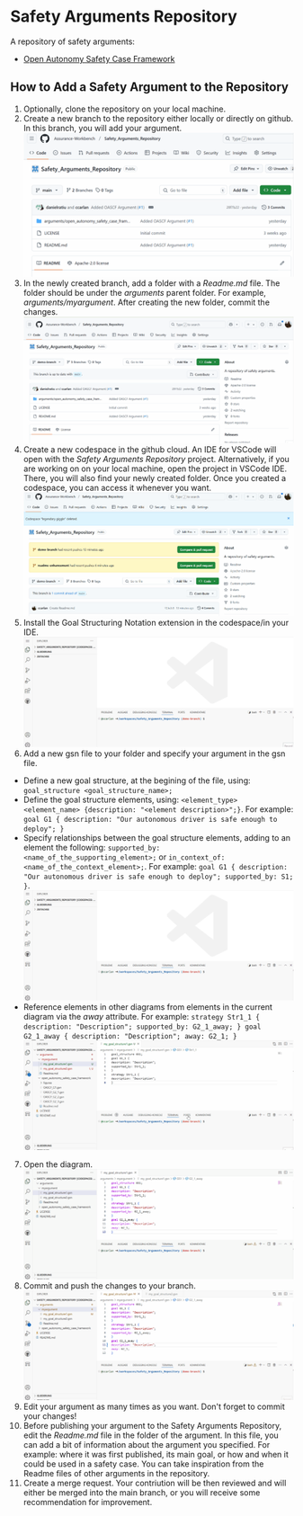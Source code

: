 # Safety Arguments Repository
A repository of safety arguments:

- [Open Autonomy Safety Case Framework](./arguments/open_autonomy_safety_case_framework)

## How to Add a Safety Argument to the Repository

1. Optionally, clone the repository on your local machine.
2. Create a new branch to the repository either locally or directly on github. In this branch, you will add your argument.
![Creating a new branch](./figures/create_branch.gif)
3. In the newly created branch, add a folder with a _Readme.md_ file. The folder should be under the _arguments_ parent folder. For example,  _arguments/myargument_. After creating the new folder, commit the changes.
![Creating a folder](./figures/create_folder.gif)
4. Create a new codespace in the github cloud. An IDE for VSCode will open with the _Safety Arguments Repository_ project. Alternatively, if you are working on  on your local machine, open the project in VSCode IDE. There, you will also find your newly created folder. Once you created a codespace, you can access it whenever you want.
![Creating a new codespace](./figures/create_codespace.gif)
5. Install the Goal Structuring Notation extension in the codespace/in your IDE.
![Installing the extension](./figures/add_extension.gif)
6. Add a new gsn file to your folder and specify your argument in the gsn file.
  - Define a new goal structure, at the begining of the file, using: `goal_structure <goal_structure_name>;`
  - Define the goal structure elements, using: `<element_type> <element_name> {description: "<element description>";}`. For example:
    `goal G1 {
    description: "Our autonomous driver is safe enough to deploy";
    }`
  - Specify relationships between the goal structure elements, adding to an element the following: `supported_by: <name_of_the_supporting_element>;` or `in_context_of: <name_of_the_context_element>;`. For example:
    `goal G1 {
    description: "Our autonomous driver is safe enough to deploy";
    supported_by: S1;
    }`.
  ![Creating a goal structure](./figures/create_argument.gif)
  - Reference elements in other diagrams from elements in the current diagram via the _away_ attribute. For example: `strategy Str1_1 {
description: "Description";
supported_by: G2_1_away;
}
goal G2_1_away {
description: "Description";
away: G2_1;
}`
![Creating away elements referencing elements in other diagrams](./figures/create_away_elements.gif)
7. Open the diagram.
![Opening the diagram of a goal structure](./figures/open_diagram.gif)
8. Commit and push the changes to your branch.
![Commiting the changes to the project](./figures/git_commit.gif)
9. Edit your argument as many times as you want. Don't forget to commit your changes!
10. Before publishing your argument to the Safety Arguments Repository, edit the _Readme.md_ file in the folder of the argument. In this file, you can add a bit of information about the argument you specified. For example: where it was first published, its main goal, or how and when it could be used in a safety case. You can take inspiration from the Readme files of other arguments in the repository.
11. Create a merge request. Your contriution will be then reviewed and will either be merged into the main branch, or you will receive some recommendation for improvement.

